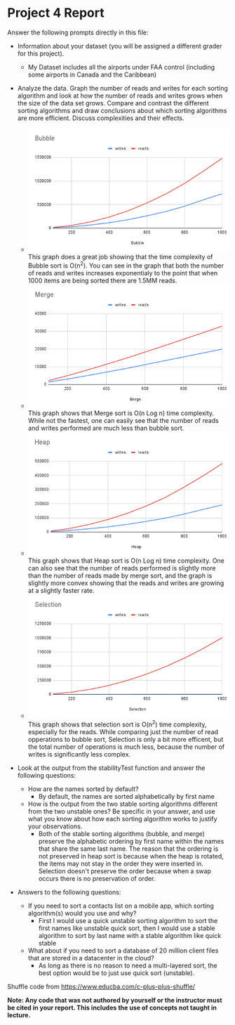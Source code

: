 # Project 4 Report

Answer the following prompts directly in this file:
* Information about your dataset (you will be assigned a different grader for this project).

  * My Dataset includes all the airports under FAA control (including some airports in Canada and the Caribbean)


* Analyze the data. Graph the number of reads and writes for each sorting algorithm and look at how the number of reads and writes grows when the size of the data set grows. Compare and contrast the different sorting algorithms and draw conclusions about which sorting algorithms are more efficient. Discuss complexities and their effects.
  * ![Bubble sort graph](images/Bubble.png)  
  This graph does a great job showing that the time complexity of Bubble sort is O(n<sup>2</sup>). You can see in the graph that both the number of reads and writes increases exponentialy to the point that when 1000 items are being sorted there are 1.5MM reads.
  * ![Merge sort graph](images/Merge.png)  
    This graph shows that Merge sort is O(n Log n) time complexity. While not the fastest, one can easily see that the number of reads and writes performed are much less than bubble sort.
  * ![Heap sort graph](images/Heap.png)  
    This graph shows that Heap sort is O(n Log n) time complexity. One can also see that the number of reads performed is slightly more than the number of reads made by merge sort, and the graph is slightly more convex showing that the reads and writes are growing at a slightly faster rate.  
  * ![Selection sort graph](images/Selection.png)  
  This graph shows that selection sort is O(n<sup>2</sup>) time complexity, especially for the reads. While comparing just the number of read opperations to bubble sort, Selection is only a bit more efficent, but the total number of operations is much less, because the number of writes is significantly less complex.




* Look at the output from the stabilityTest function and answer the following questions:
  * How are the names sorted by default?
    * By default, the names are sorted alphabetically by first name
  * How is the output from the two stable sorting algorithms different from the two unstable ones? Be specific in your answer, and use what you know about how each sorting algorithm works to justify your observations.
    * Both of the stable sorting algorithms (bubble, and merge) preserve the alphabetic ordering by first name within the names that share the same last name. The reason that the ordering is not preserved in heap sort is because when the heap is rotated, the items may not stay in the order they were inserted in. Selection doesn't preserve the order because when a swap occurs there is no preservation of order.
* Answers to the following questions: 
  * If you need to sort a contacts list on a mobile app, which sorting algorithm(s) would you use and why? 
    * First I would use a quick unstable sorting algorithm to sort the first names like unstable quick sort, then I would use a stable algorithm to sort by last name with a stable algorithm like quick stable
  * What about if you need to sort a database of 20 million client files that are stored in a datacenter in the cloud?
    * As long as there is no reason to need a multi-layered sort, the best option would be to just use quick sort (unstable).

Shuffle code from https://www.educba.com/c-plus-plus-shuffle/

**Note: Any code that was not authored by yourself or the instructor must be cited in your report. This includes the use of concepts not taught in lecture.**
